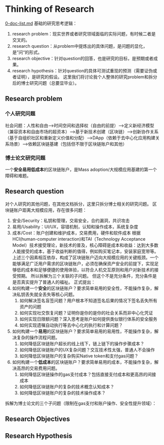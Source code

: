 # Thinking of Research
[0-doc-list.md](./0-doc-list.md)
基础的研究思考逻辑：
1. research problem：现实世界或者研究领域面临的实际问题，有时候二者是交叉的。
2. research question：从problem中提炼出的具体问题，是问题的显化，是”问“的形式。
3. research objective：针对question的回答，也是研究的目标，是预期或者成果。
4. research hypothesis：针对question的具体可测试重现的预测（需要证伪或者证明），是研究的假设。
这里我们将讨论我个人整体的研究problem和拆分后的博士研究问题（总要显毕业）。

## Research problem
### 个人研究问题
社会问题：人性和自由-->时间空间和选择权（自由的前提）-->定义新经济模型（兼容资本和自由市场的超资本）-->基于新技术创建（区块链）-->创新协作关系（基于自组织社区和重新定义价值和分配）-->DApp（依赖于去中心化应用构建关系场景）-->依赖区块链基建（包括但不限于区块链账户和其他）
### 博士论文研究问题
一个**安全易用低成本**的区块链账户，是Mass adoption/大规模应用基建的第一个障碍和难题。

## Research question
对个人研究的其他问题，在其他文档拆分，这里只拆分博士相关的研究问题。
区块链账户距离大规模应用，存在很多问题：
1. 安全/Security：私钥和管理，交易安全，合约漏洞，共识攻击
2. 易用/Usability：UI/UX，容错机制，认知和操作成本，系统复杂度
3. 成本/Cost：账户创建和维护成本，交易费用，硬件和软件成本
根据HCI(human-computer interaction)和TAI（Technology Acceptance Model）技术接受理论，新技术的普及，核心障碍是成本和收益：达到大多数人能接受的成本，基于收益判断的值得，例如购买笔记本，安装家庭宽带等。
上述三个因素相互依存，构成了区块链账户迈向大规模应用的关键瓶颈。一个能够满足广泛用户需求的区块链账户，必须在确保资产安全的前提下，实现足够低的成本和足够便捷的使用体验，以符合人机交互原则和用户对新技术的接受预期。
所以拆解为三个关联的子问题。
但这个不是充分条件，充分条件是是否真实提升了普通人的福祉。
正式提出：
1. 如何构建一个**安全**的区块链账户？要求简单易用的安全性，不能操作复杂，解决私钥丢失就全丢失等核心问题。
    1. 如何解决签名盲签问题？用户根本不知道签名后果的情况下签名丢失所有资产的问题
    2. 如何实现社交恢复问题？证明你是你的是你的社会关系而非中心化凭证
    3. 如何实现日限额问题？深入思考是账户如何提供类似银行体系的安全服务
    4. 如何实现遗嘱自动执行等去中心化的执行和计算问题？
2. 如何构建一个**易用**的区块链账户？要求简单易用的易用性，不能操作复杂，解决复杂的操作流程问题。
    1. 如何降低区块链账户超长的线上线下，链上链下的操作步骤成本？
    2. 如何降低区块链账户的UX复杂问题？交互技术性太强，普通人不会操作
    3. 如何降低区块链账户的复杂购买Native token和支付gas问题？
3. 如何构建一个**低成本**的区块链账户？要求简单易用的成本，不能操作复杂，解决高昂的交易费用问题。
    1. 如何降低区块链操作的gas支付成本？包括直接支付成本和更高昂的间接成本
    2. 如何降低区块链账户的复杂的技术概念认知成本？
    3. 如何降低区块链账户的复杂的技术操作成本？

拆解为博士论文的三个子问题（限制在gas支付和账户操作、安全性提升领域）：

## Research Objectives

## Research Hypothesis


    


